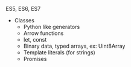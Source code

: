 
ES5, ES6, ES7

- Classes
    - Python like generators
    - Arrow functions
    - let, const
    - Binary data, typed arrays, ex: Uint8Array
    - Template literals (for strings)
    - Promises
